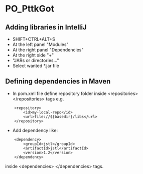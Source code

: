 # PO_PttkGot

## Adding libraries in IntelliJ
* SHIFT+CTRL+ALT+S
* At the left panel "Modules"
* At the right panel "Dependencies"
* At the right side "+"
* "JARs or directories..."
* Select wanted \*.jar file


## Defining dependencies in Maven
* In pom.xml file define repository folder inside &lt;repositories&gt; &lt;/repositories&gt; tags e.g. 
```
    <repository>
        <id>my-local-repo</id>
        <url>file://${basedir}/libs</url>
    </repository>

```
* Add dependency like:
```
    <dependency>
        <groupId>jstl</groupId>
        <artifactId>jstl</artifactId>
        <version>1.2</version>
    </dependency>
```
inside &lt;dependencies&gt; &lt;/dependencies&gt; tags.

